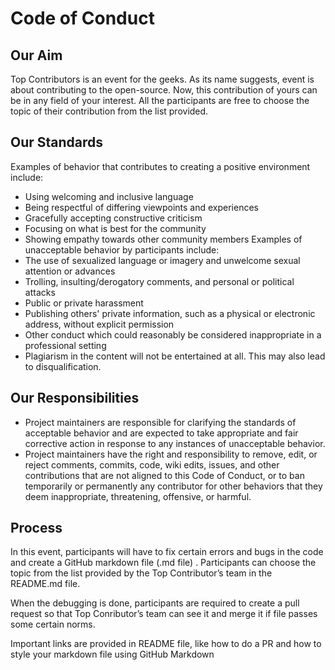 # Code of Conduct<br>
## Our Aim<br>

Top Contributors is an event for the geeks. As its name suggests, event is about contributing to the open-source. Now, this contribution of yours can be in any field of your interest. All the participants are free to choose the topic of their contribution from the list provided.
<br>
## Our Standards

Examples of behavior that contributes to creating a positive environment include:<br>
* Using welcoming and inclusive language
* Being respectful of differing viewpoints and experiences
* Gracefully accepting constructive criticism
* Focusing on what is best for the community
* Showing empathy towards other community members Examples of unacceptable behavior by participants include:
* The use of sexualized language or imagery and unwelcome sexual attention or advances
* Trolling, insulting/derogatory comments, and personal or political attacks
* Public or private harassment
* Publishing others' private information, such as a physical or electronic address, without explicit permission
* Other conduct which could reasonably be considered inappropriate in a professional setting
* Plagiarism in the content will not be entertained at all. This may also lead to disqualification.

## Our Responsibilities

* Project maintainers are responsible for clarifying the standards of acceptable behavior and are expected to take appropriate and fair corrective action in response to any instances of unacceptable behavior.
* Project maintainers have the right and responsibility to remove, edit, or reject comments, commits, code, wiki edits, issues, and other contributions that are not aligned to this Code of Conduct, or to ban temporarily or permanently any contributor for other behaviors that they deem inappropriate, threatening, offensive, or harmful.

## Process

In this event, participants will have to fix certain errors and bugs in the code and create a GitHub markdown file (.md file)  . Participants can choose the topic from the list provided by the Top Contributor’s team in the README.md file.

When the debugging is done, participants are required to create a pull request so that Top Conributor’s team can see it and merge it if file passes some certain norms.

Important links are provided in README file, like how to do a PR and how to style your markdown file using GitHub Markdown
